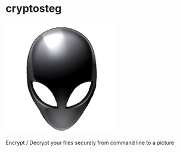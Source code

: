 # cryptosteg

![cryptosteg image](img/alien.jpg)

Encrypt / Decrypt your files securely from command line to a picture
